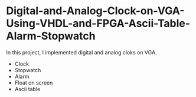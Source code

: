 # Digital-and-Analog-Clock-on-VGA-Using-VHDL-and-FPGA-Ascii-Table-Alarm-Stopwatch

In this project, I implemented digital and analog cloks on VGA.          
- Clock
- Stopwatch
- Alarm
- Float on screen
- Ascii table
